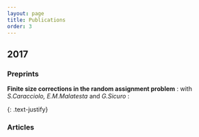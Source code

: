 ```yaml
---
layout: page
title: Publications
order: 3
---
```

<!-- - TOC
{:toc} -->

## 2017  


### Preprints 
**Finite size corrections in the random assignment problem** 
: with _S.Caracciolo, E.M.Malatesta_ and _G.Sicuro_
:  <span class="fa-stack fa-lg"><a href="assets/FSC.pdf" target="_blank"><i class="fa fa-file-pdf-o" aria-hidden="true"></i></a></span><a href="https://arxiv.org/abs/1702.05991" target="_blank"><i class="ai ai-arxiv" aria-hidden="true"></i></a>

<!--
: >We analytically derive, in the context of the replica formalism, the first finite size corrections to the average optimal cost in the random assignment problem for a quite generic distribution law for the costs. We show that, when moving from a power law distribution to gamma distribution, the leading correction changes both in sign and in its scaling properties. We also examine the behavior of the corrections when approaching a delta function distribution. By using a numerical solution of the saddle-point equations, we provide predictions which are very well confirmed by numerical simulations.--> 
{: .text-justify}

  
### Articles

<!--
<dl>
{% assign list = site.data.pubs | where: 'preprint', true %}
{% for pub in list %}
  <dt>  {{ pub.title }}  
  </dt>
  <dd> with {{ pub.authors }} </dd>
{% endfor %}
</dl>
-->